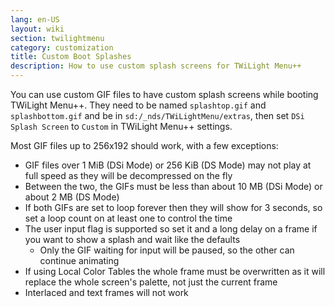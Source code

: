 ```yaml
---
lang: en-US
layout: wiki
section: twilightmenu
category: customization
title: Custom Boot Splashes
description: How to use custom splash screens for TWiLight Menu++
---
```


You can use custom GIF files to have custom splash screens while booting TWiLight Menu++. They need to be named `splashtop.gif` and `splashbottom.gif` and be in `sd:/_nds/TWiLightMenu/extras`, then set `DSi Splash Screen` to `Custom` in TWiLight Menu++ settings.

Most GIF files up to 256x192 should work, with a few exceptions:
- GIF files over 1 MiB (DSi Mode) or 256 KiB (DS Mode) may not play at full speed as they will be decompressed on the fly
- Between the two, the GIFs must be less than about 10 MB (DSi Mode) or about 2 MB (DS Mode)
- If both GIFs are set to loop forever then they will show for 3 seconds, so set a loop count on at least one to control the time
- The user input flag is supported so set it and a long delay on a frame if you want to show a splash and wait like the defaults
   - Only the GIF waiting for input will be paused, so the other can continue animating
- If using Local Color Tables the whole frame must be overwritten as it will replace the whole screen's palette, not just the current frame
- Interlaced and text frames will not work
